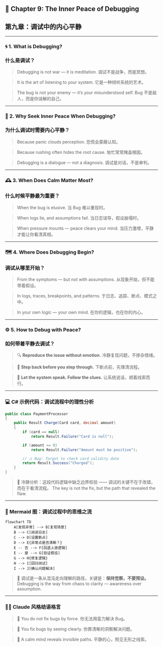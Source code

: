 ## 📘 Chapter 9: The Inner Peace of Debugging

## 第九章：调试中的内心平静

---

### 🌀 1. What is Debugging?

### 什么是调试？

> Debugging is not war — it is meditation.
> 调试不是战争，而是冥想。

> It is the art of listening to your system.
> 它是一种倾听系统的艺术。

> The bug is not your enemy — it’s your misunderstood self.
> Bug 不是敌人，而是你误解的自己。

---

### 🧠 2. Why Seek Inner Peace When Debugging?

### 为什么调试时需要内心平静？

> Because panic clouds perception.
> 恐慌会蒙蔽认知。

> Because rushing often hides the root cause.
> 匆忙常常掩盖根因。

> Debugging is a dialogue — not a diagnosis.
> 调试是对话，不是审判。

---

### 🕰️ 3. When Does Calm Matter Most?

### 什么时候平静最为重要？

> When the bug is elusive.
> 当 Bug 难以重现时。

> When logs lie, and assumptions fail.
> 当日志误导，假设崩塌时。

> When pressure mounts — peace clears your mind.
> 当压力激增，平静才能让你看清真相。

---

### 🗺️ 4. Where Does Debugging Begin?

### 调试从哪里开始？

> From the symptoms — but not with assumptions.
> 从现象开始，但不能带着假设。

> In logs, traces, breakpoints, and patterns.
> 于日志、追踪、断点、模式之中。

> In your own logic — your own mind.
> 在你的逻辑，也在你的内心。

---

### ⚙️ 5. How to Debug with Peace?

### 如何带着平静去调试？

> 🔍 **Reproduce the issue without emotion.**
> 冷静复现问题，不掺杂情绪。

> 🧭 **Step back before you step through.**
> 下断点前，先理清流程。

> 🧘 **Let the system speak. Follow the clues.**
> 让系统说话，顺着线索而行。

---

### 💻 C# 示例代码：调试流程中的理性分析

```csharp
public class PaymentProcessor
{
    public Result Charge(Card card, decimal amount)
    {
        if (card == null)
            return Result.Failure("Card is null");

        if (amount <= 0)
            return Result.Failure("Amount must be positive");

        // ⚠️ Bug: forgot to check card validity date
        return Result.Success("Charged");
    }
}
```

> 🔎 冷静分析：这段代码逻辑中缺乏边界校验 —— 调试的关键不在于改错，而在于看清流程。
> The key is not the fix, but the path that revealed the flaw.

---

### 🧩 Mermaid 图：调试过程中的思维之流

```mermaid
flowchart TD
    A[发现异常] --> B[复现场景]
    B --> C[阅读日志]
    C --> D[设置断点]
    D --> E{异常点是否清晰？}
    E -- 否 --> F[回退上游逻辑]
    E -- 是 --> G[验证假设]
    G --> H{修复逻辑}
    H --> I[回归测试]
    I --> J[确认问题解决]
```

> 🧠 调试是一条从混沌走向理解的路径，关键是：**保持觉察，不要预设。**
> Debugging is the way from chaos to clarity — awareness over assumption.

---

### 🧙‍♂️ Claude 风格结语格言

> 🧘 You do not fix bugs by force.
> 你无法用蛮力解决 Bug。

> 🌌 You fix bugs by seeing clearly.
> 你靠清晰的洞察解决问题。

> 🔦 A calm mind reveals invisible paths.
> 平静的心，照见无形之线索。
